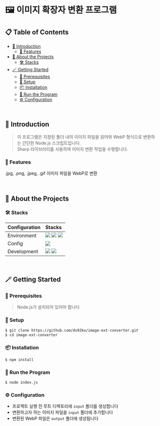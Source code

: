 # 🖼️ 이미지 확장자 변환 프로그램

## 📋 Table of Contents

- [👀 Introduction](#👀-introduction)
  - [🌟 Features](#🌟-features)
- [🙌 About the Projects](#🙌-about-the-projects)
  - [🛠️ Stacks](#🛠️-stacks)
- [🪄 Getting Started](#🪄-getting-started)
  - [📌 Prerequisites](#📌-prerequisites)
  - [🚀 Setup](#🚀-setup)
  - [📦 Installation](#📦-installation)
  - [🏃 Run the Program](#🏃-run-the-program)
  - [⚙️ Configuration](#⚙️-configuration)

<br/>

## 👀 Introduction

> 이 프로그램은 지정된 폴더 내의 이미지 파일을 읽어와 WebP 형식으로 변환하는 간단한 Node.js 스크립트입니다.<br/>Sharp 라이브러리를 사용하여 이미지 변환 작업을 수행합니다.

### 🌟 Features

.jpg, .png, .jpeg, .gif 이미지 파일을 WebP로 변환

<br/>

## 🙌 About the Projects

### 🛠️ Stacks

| **Configuration** | **Stacks**                                                                                                                                                                                                                                                                                                                           |
| :---------------- | :----------------------------------------------------------------------------------------------------------------------------------------------------------------------------------------------------------------------------------------------------------------------------------------------------------------------------------- |
| Environment       | <img src="https://img.shields.io/badge/visual studio code-007ACC?style=for-the-badge&logo=visualstudiocode&logoColor=white"> <img src="https://img.shields.io/badge/git-F05032?style=for-the-badge&logo=git&logoColor=white"> <img src="https://img.shields.io/badge/github-181717?style=for-the-badge&logo=github&logoColor=white"> |
| Config            | <img src="https://img.shields.io/badge/npm v9.6.7-CB3837?style=for-the-badge&logo=npm&logoColor=white">                                                                                                                                                                                                                              |
| Development       | <img src="https://img.shields.io/badge/node v18.17.1-339933?style=for-the-badge&logo=nodedotjs&logoColor=white"> <img src="https://img.shields.io/badge/sharp-99CC00?style=for-the-badge&logo=sharp&logoColor=white">                                                                                                                |

<br/>

## 🪄 Getting Started

### 📌 Prerequisites

> Node.js가 설치되어 있어야 합니다

### 🚀 Setup

```bash
$ git clone https://github.com/ds92ko/image-ext-converter.git
$ cd image-ext-converter
```

### 📦 Installation

```bash
$ npm install
```

### 🏃 Run the Program

```bash
$ node index.js
```

### ⚙️ Configuration

- 프로젝트 실행 전 루트 디렉토리에 `input` 폴더를 생성합니다
- 변환하고자 하는 이미지 파일을 `input` 폴더에 추가합니다
- 변환된 WebP 파일은 `output` 폴더에 생성됩니다
